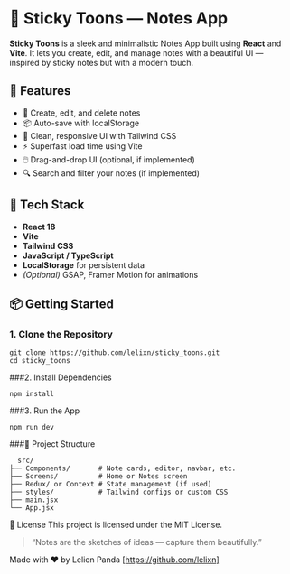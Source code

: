 # 📝 Sticky Toons — Notes App

**Sticky Toons** is a sleek and minimalistic Notes App built using **React** and **Vite**. It lets you create, edit, and manage notes with a beautiful UI — inspired by sticky notes but with a modern touch.



## 🚀 Features

- 🧠 Create, edit, and delete notes
- 📦 Auto-save with localStorage
- 🎨 Clean, responsive UI with Tailwind CSS
- ⚡ Superfast load time using Vite
- 🖱️ Drag-and-drop UI (optional, if implemented)
- 🔍 Search and filter your notes (if implemented)

## 🧰 Tech Stack

- **React 18**
- **Vite**
- **Tailwind CSS**
- **JavaScript / TypeScript**
- **LocalStorage** for persistent data
- *(Optional)* GSAP, Framer Motion for animations

## 📦 Getting Started

### 1. Clone the Repository

   ```
   git clone https://github.com/lelixn/sticky_toons.git
   cd sticky_toons
   ```
###2. Install Dependencies
   ```
   npm install
   ```
###3. Run the App
   ```
   npm run dev
   ```

###📁 Project Structure
   ```
     src/
   ├── Components/       # Note cards, editor, navbar, etc.
   ├── Screens/          # Home or Notes screen
   ├── Redux/ or Context # State management (if used)
   ├── styles/           # Tailwind configs or custom CSS
   ├── main.jsx
   └── App.jsx
   ```

📜 License
This project is licensed under the MIT License.
> “Notes are the sketches of ideas — capture them beautifully.”

Made with ❤️ by Lelien Panda [https://github.com/lelixn]
